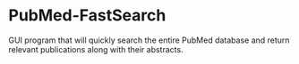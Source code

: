 # PubMed-FastSearch
GUI program that will quickly search the entire PubMed database and return relevant publications along with their abstracts.
